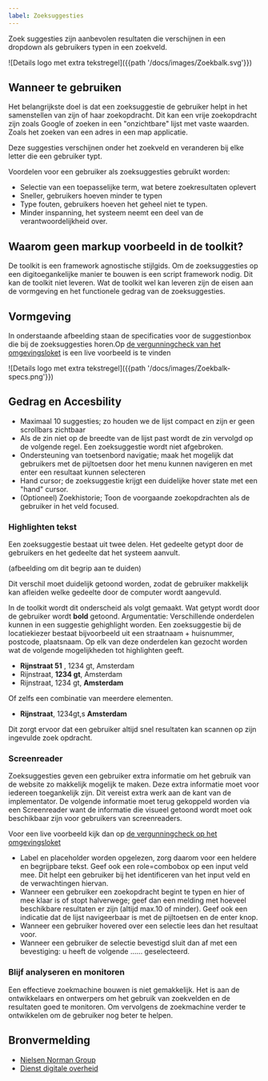 ```yaml
---
label: Zoeksuggesties
---
```

Zoek suggesties zijn aanbevolen resultaten die verschijnen in een dropdown als gebruikers typen in een zoekveld.

![Details logo met extra tekstregel]({{path '/docs/images/Zoekbalk.svg'}})

## Wanneer te gebruiken
Het belangrijkste doel is dat een zoeksuggestie de gebruiker helpt in het samenstellen van zijn of haar zoekopdracht. Dit kan een vrije zoekopdracht zijn zoals Google of zoeken in een "onzichtbare" lijst met vaste waarden. Zoals het zoeken van een adres in een map applicatie.

Deze suggesties verschijnen onder het zoekveld en veranderen bij elke letter die een gebruiker typt.

Voordelen voor een gebruiker als zoeksuggesties gebruikt worden:

- Selectie van een toepasselijke term, wat betere zoekresultaten oplevert
- Sneller, gebruikers hoeven minder te typen
- Type fouten, gebruikers hoeven het geheel niet te typen.
- Minder inspanning, het systeem neemt een deel van de verantwoordelijkheid over.

## Waarom geen markup voorbeeld in de toolkit?
De toolkit is een framework agnostische stijlgids. Om de zoeksuggesties op een digitoegankelijke manier te bouwen is een script framework nodig. Dit kan de toolkit niet leveren.
Wat de toolkit wel kan leveren zijn de eisen aan de vormgeving en het functionele gedrag van de zoeksuggesties.

## Vormgeving
In onderstaande afbeelding staan de specificaties voor de suggestionbox die bij de zoeksuggesties horen.Op [de vergunningcheck van het omgevingsloket](https://pre.omgevingswet.overheid.nl/checken/stap/1) is een live voorbeeld is te vinden

![Details logo met extra tekstregel]({{path '/docs/images/Zoekbalk-specs.png'}})

## Gedrag en Accesbility

- Maximaal 10 suggesties; zo houden we de lijst compact en zijn er geen scrollbars zichtbaar
- Als de zin  niet op de breedte van de lijst past wordt de zin vervolgd op de volgende regel. Een zoeksuggestie wordt niet afgebroken.
- Ondersteuning van toetsenbord navigatie; maak het mogelijk dat gebruikers met de pijltoetsen door het menu kunnen navigeren en met enter een resultaat kunnen selecteren
- Hand cursor; de zoeksuggestie krijgt een duidelijke hover state met een "hand" cursor.
- (Optioneel) Zoekhistorie; Toon de voorgaande zoekopdrachten als de gebruiker in het veld focused.

### Highlighten tekst
Een zoeksuggestie bestaat uit twee delen. Het gedeelte getypt door de gebruikers en het gedeelte dat het systeem aanvult.

(afbeelding om dit begrip aan te duiden)

Dit verschil moet duidelijk getoond worden, zodat de gebruiker makkelijk kan afleiden welke gedeelte door de computer wordt aangevuld.

In de toolkit wordt dit onderscheid als volgt gemaakt. Wat getypt wordt door de gebruiker wordt **bold** getoond.
Argumentatie:
Verschillende onderdelen kunnen in een suggestie gehighlight worden. Een zoeksuggestie bij de locatiekiezer bestaat bijvoorbeeld uit een straatnaam + huisnummer, postcode, plaatsnaam.
Op elk van deze onderdelen kan gezocht worden wat de volgende mogelijkheden tot highlighten geeft.

- **Rijnstraat 51** , 1234 gt, Amsterdam
- Rijnstraat, **1234 gt**, Amsterdam
- Rijnstraat, 1234 gt, **Amsterdam**

Of zelfs een combinatie van meerdere elementen.

- **Rijnstraat**, 1234gt,s **Amsterdam**

Dit zorgt ervoor dat een gebruiker altijd snel resultaten kan scannen op zijn ingevulde zoek opdracht.

### Screenreader
Zoeksuggesties geven een gebruiker extra informatie om het gebruik van de website zo makkelijk mogelijk te maken. Deze extra informatie moet voor iedereen toegankelijk zijn. Dit vereist extra werk aan de kant van de implementator. De volgende informatie moet terug gekoppeld worden via een Screenreader want de informatie die visueel getoond wordt moet ook beschikbaar zijn voor gebruikers van screenreaders. 

Voor een live voorbeeld kijk dan op [de vergunningcheck op het omgevingsloket](https://pre.omgevingswet.overheid.nl/checken/stap/1)

- Label en placeholder worden opgelezen, zorg daarom voor een heldere en begrijpbare tekst. Geef ook een role=combobox op een input veld mee. Dit helpt een gebruiker bij het identificeren van het input veld en de verwachtingen hiervan.
- Wanneer een gebruiker een zoekopdracht begint te typen en hier of mee klaar is of stopt halverwege; geef dan een melding met hoeveel beschikbare resultaten er zijn (altijd max.10 of minder). Geef ook een indicatie dat de lijst navigeerbaar is met de pijltoetsen en de enter knop.
- Wanneer een gebruiker hovered over een selectie lees dan het resultaat voor.
- Wanneer een gebruiker de selectie bevestigd sluit dan af met een bevestiging: u heeft de volgende ...... geselecteerd.

### Blijf analyseren en monitoren
Een effectieve zoekmachine bouwen is niet gemakkelijk. Het is aan de ontwikkelaars en ontwerpers om het gebruik van zoekvelden en de resultaten goed te monitoren. Om vervolgens de zoekmachine verder te ontwikkelen om de gebruiker nog beter te helpen.

## Bronvermelding
- [Nielsen Norman Group](https://www.nngroup.com/)
- [Dienst digitale overheid](https://www.digitoegankelijk.nl)

